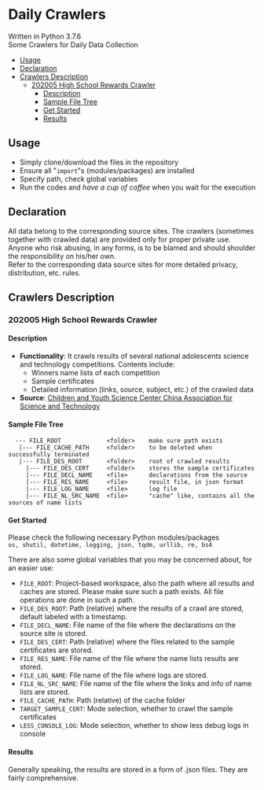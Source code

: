 # Daily Crawlers
Written in Python 3.7.6  
Some Crawlers for Daily Data Collection  

<!-- MarkdownTOC  autolink="true" -->

- [Usage](#usage)
- [Declaration](#declaration)
- [Crawlers Description](#crawlers-description)
  - [202005 High School Rewards Crawler](#202005-high-school-rewards-crawler)
    - [Description](#description)
    - [Sample File Tree](#sample-file-tree)
    - [Get Started](#get-started)
    - [Results](#results)

<!-- /MarkdownTOC -->



## Usage
- Simply clone/download the files in the repository
- Ensure all "`import`"s (modules/packages) are installed
- Specify path, check global variables
- Run the codes and *have a cup of coffee* when you wait for the execution

## Declaration
All data belong to the corresponding source sites. The crawlers (sometimes together with crawled data) are provided only for proper private use. Anyone who risk abusing, in any forms, is to be blamed and should shoulder the responsibility on his/her own.  
Refer to the corresponding data source sites for more detailed privacy, distribution, etc. rules.


## Crawlers Description
### 202005 High School Rewards Crawler  
#### Description
- **Functionality**: It crawls results of several national adolescents science and technology competitions. Contents include:
    + Winners name lists of each competition
    + Sample certificates
    + Detailed information (links, source, subject, etc.) of the crawled data
- **Source**: [Children and Youth Science Center China Association for Science and Technology](http://gs.cyscc.org/)

#### Sample File Tree
```
  --- FILE_ROOT             <folder>    make sure path exists
   |--- FILE_CACHE_PATH     <folder>    to be deleted when successfully terminated
   |--- FILE_DES_ROOT       <folder>    root of crawled results
     |--- FILE_DES_CERT     <folder>    stores the sample certificates
     |--- FILE_DECL_NAME    <file>      declarations from the source
     |--- FILE_RES_NAME     <file>      result file, in json format
     |--- FILE_LOG_NAME     <file>      log file
     |--- FILE_NL_SRC_NAME  <file>      "cache" like, contains all the sources of name lists
```

#### Get Started
Please check the following necessary Python modules/packages  
`os, shutil, datetime, logging, json, tqdm, urllib, re, bs4`

There are also some global variables that you may be concerned about, for an easier use:
- `FILE_ROOT`: Project-based workspace, also the path where all results and caches are stored. Please make sure such a path exists. All file operations are done in such a path.
- `FILE_DES_ROOT`: Path (relative) where the results of a crawl are stored, default labeled with a timestamp.
- `FILE_DECL_NAME`: File name of the file where the declarations on the source site is stored.
- `FILE_DES_CERT`: Path (relative) where the files related to the sample certificates are stored.
- `FILE_RES_NAME`: File name of the file where the name lists results are stored.
- `FILE_LOG_NAME`: File name of the file where logs are stored.
- `FILE_NL_SRC_NAME`: File name of the file where the links and info of name lists are stored.
- `FILE_CACHE_PATH`: Path (relative) of the cache folder
- `TARGET_SAMPLE_CERT`: Mode selection, whether to crawl the sample certificates
- `LESS_CONSOLE_LOG`: Mode selection, whether to show less debug logs in console

#### Results
Generally speaking, the results are stored in a form of .json files. They are fairly comprehensive.
